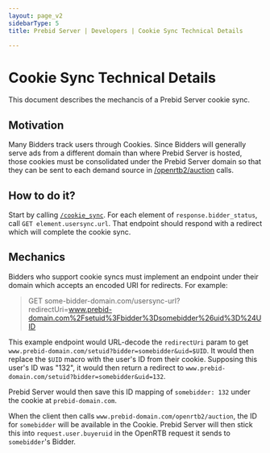 ```yaml
---
layout: page_v2
sidebarType: 5
title: Prebid Server | Developers | Cookie Sync Technical Details

---
```

# Cookie Sync Technical Details

This document describes the mechancis of a Prebid Server cookie sync.

## Motivation

Many Bidders track users through Cookies. Since Bidders will generally serve ads from a different domain
than where Prebid Server is hosted, those cookies must be consolidated under the Prebid Server domain so
that they can be sent to each demand source in [/openrtb2/auction](../endpoints/openrtb2/auction.html) calls.

## How to do it?

Start by calling [`/cookie_sync`](../endpoints/cookieSync.html). For each element of `response.bidder_status`,
call `GET element.usersync.url`. That endpoint should respond with a redirect which will complete the cookie sync.

## Mechanics

Bidders who support cookie syncs must implement an endpoint under their domain which accepts
an encoded URI for redirects. For example:

> GET some-bidder-domain.com/usersync-url?redirectUri=www.prebid-domain.com%2Fsetuid%3Fbidder%3Dsomebidder%26uid%3D%24UID

This example endpoint would URL-decode the `redirectUri` param to get `www.prebid-domain.com/setuid?bidder=somebidder&uid=$UID`.
It would then replace the `$UID` macro with the user's ID from their cookie. Supposing this user's ID was "132",
it would then return a redirect to `www.prebid-domain.com/setuid?bidder=somebidder&uid=132`.

Prebid Server would then save this ID mapping of `somebidder: 132` under the cookie at `prebid-domain.com`.

When the client then calls `www.prebid-domain.com/openrtb2/auction`, the ID for `somebidder` will be available in the Cookie.
Prebid Server will then stick this into `request.user.buyeruid` in the OpenRTB request it sends to `somebidder`'s Bidder.
